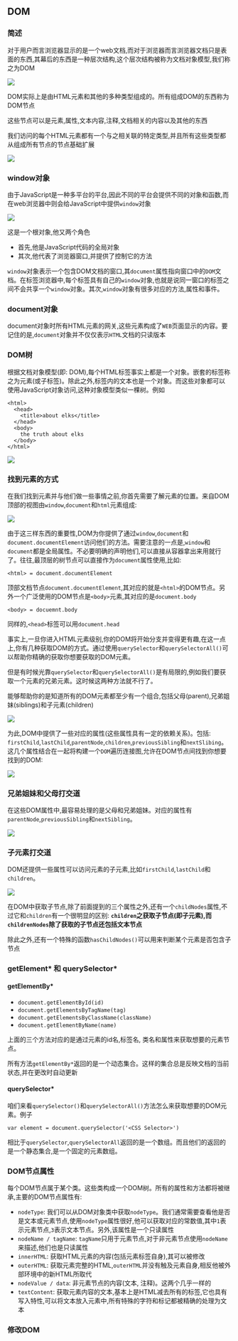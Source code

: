 ## DOM

### 简述

对于用户而言浏览器显示的是一个web文档,而对于浏览器而言浏览器文档只是表面的东西,其幕后的东西是一种层次结构,这个层次结构被称为文档对象模型,我们称之为DOM

![](https://www.w3cplus.com/sites/default/files/blogs/2018/1805/browser-dom-7.png)

DOM实际上是由HTML元素和其他的多种类型组成的。所有组成DOM的东西称为DOM节点

这些节点可以是元素,属性,文本内容,注释,文档相关的内容以及其他的东西

我们访问的每个HTML元素都有一个与之相关联的特定类型,并且所有这些类型都从组成所有节点的节点基础扩展

![](https://www.w3cplus.com/sites/default/files/blogs/2018/1805/browser-dom-8.png)

### window对象

由于JavaScript是一种多平台的平台,因此不同的平台会提供不同的对象和函数,而在web浏览器中则会给JavaScript中提供`window`对象

![](https://www.w3cplus.com/sites/default/files/blogs/2018/1805/browser-dom-5.png)

这是一个根对象,他又两个角色

+ 首先,他是JavaScript代码的全局对象
+ 其次,他代表了浏览器窗口,并提供了控制它的方法

`window`对象表示一个包含DOM文档的窗口,其`document`属性指向窗口中的`DOM`文档。在标签浏览器中,每个标签具有自己的`window`对象,也就是说同一窗口的标签之间不会共享一个`window`对象。其次,`window`对象有很多对应的方法,属性和事件。

### document对象

document对象时所有HTML元素的网关,这些元素构成了`WEB`页面显示的内容。要记住的是,`document`对象并不仅仅表示`HTML`文档的只读版本

### DOM树

根据文档对象模型(即: DOM),每个HTML标签事实上都是一个对象。嵌套的标签称之为元素(或子标签)。除此之外,标签内的文本也是一个对象。而这些对象都可以使用JavaScript对象访问,这种对象模型类似一棵树。例如

```
<html>
  <head>
    <title>about elks</title>
  </head>
  <body>
    the truth about elks
  </body>
</html>
```


![](https://www.w3cplus.com/sites/default/files/blogs/2018/1805/dom-tree-4.png)


### 找到元素的方式

在我们找到元素并与他们做一些事情之前,你首先需要了解元素的位置。来自DOM顶部的视图由`window`,`document`和`html`元素组成:

![](https://www.w3cplus.com/sites/default/files/blogs/2018/1805/dom-tree-17.png)

由于这三样东西的重要性,DOM为你提供了通过`window`,`document`和`document.documentElement`访问他们的方法。需要注意的一点是,`window`和`document`都是全局属性。不必要明确的声明他们,可以直接从容器拿出来用就行了。往往,最顶层的树节点可以直接作为`document`属性使用,比如:

```
<html> = document.documentElement
```

顶部文档节点`document.documentElement`,其对应的就是`<html>`的DOM节点。另外一个广泛使用的DOM节点是`<body>`元素,其对应的是`document.body`

```
<body> = docuemnt.body
```

同样的,`<head>`标签可以用`document.head`

事实上,一旦你进入HTML元素级别,你的DOM将开始分支并变得更有趣,在这一点上,你有几种获取DOM的方式。通过使用`querySelector`和`querySelectorAll()`可以帮助你精确的获取你想要获取的DOM元素。

但是有时候光靠`querySelector`和`querySelectorAll()`是有局限的,例如我们要获取一个元素的兄弟元素。这时候这两种方法就不行了。

能够帮助你的是知道所有的DOM元素都至少有一个组合,包括父母(parent),兄弟姐妹(siblings)和子元素(children)

![](https://www.w3cplus.com/sites/default/files/blogs/2018/1805/dom-tree-18.png)

为此,DOM中提供了一些对应的属性(这些属性具有一定的依赖关系)。包括: `firstChild`,`lastChild`,`parentNode`,`children`,`previousSibling`和`nextSlibing`。这几个属性结合在一起将构建一个`DOM`遍历连接图,允许在DOM节点间找到你想要找到的DOM:

![](https://www.w3cplus.com/sites/default/files/blogs/2018/1805/dom-tree-19.png)

### 兄弟姐妹和父母打交道

在这些DOM属性中,最容易处理的是父母和兄弟姐妹。对应的属性有`parentNode`,`previousSibling`和`nextSibling`。

![](https://www.w3cplus.com/sites/default/files/blogs/2018/1805/dom-tree-20.png)

### 子元素打交道

DOM还提供一些属性可以访问元素的子元素,比如`firstChild`,`lastChild`和`children`。

![](https://www.w3cplus.com/sites/default/files/blogs/2018/1805/dom-tree-21.png)

在DOM中获取子节点,除了前面提到的三个属性之外,还有一个`childNodes`属性,不过它和`children`有一个很明显的区别: **`children`之获取子节点(即子元素),而`childrenNodes`除了获取的子节点还包括文本节点**

除此之外,还有一个特殊的函数`hasChildNodes()`可以用来判断某个元素是否包含子节点

### getElement* 和 querySelector*

#### getElementBy*

+ `document.getElementById(id)`
+ `document.getElementsByTagName(tag)`
+ `document.getElementsByClassName(className)`
+ `document.getElementByName(name)`

上面的三个方法对应的是通过元素的id名,标签名, 类名和属性来获取想要的元素节点。

所有方法`getElementBy*`返回的是一个动态集合。这样的集合总是反映文档的当前状态,并在更改时自动更新

#### querySelector*

咱们来看`querySelector()`和`querySelectorAll()`方法怎么来获取想要的DOM元素。例子

```
var element = document.querySelector('<CSS Selector>')
```

相比于`querySelector`,`querySelectorAll`返回的是一个数组。而且他们的返回的是一个静态集合,是一个固定的元素数组。

### DOM节点属性

每个DOM节点属于某个类。这些类构成一个DOM树。所有的属性和方法都将被继承,主要的DOM节点属性有:

+ `nodeType`: 我们可以从DOM对象类中获取`nodeType`。我们通常需要查看他是否是文本或元素节点,使用`nodeType`属性很好,他可以获取对应的常数值,其中`1`表示元素节点,`3`表示文本节点。另外,该属性是一个只读属性
+ `nodeName / tagName`: `tagName`只用于元素节点,对于非元素节点使用`nodeName`来描述,他们也是只读属性
+ `innerHTML`: 获取HTML元素的内容(包括元素标签自身),其可以被修改
+ `outerHTML`: 获取元素完整的HTML,`outerHTML`并没有触及元素自身,相反他被外部环境中的新HTML所取代
+ `nodeValue / data`: 非元素节点的内容(文本, 注释)。这两个几乎一样的
+ `textContent`: 获取元素内容的文本,基本上是HTML减去所有的标签,它也具有写入特性,可以将文本放入元素中,所有特殊的字符和标记都被精确的处理为文本

### 修改DOM

